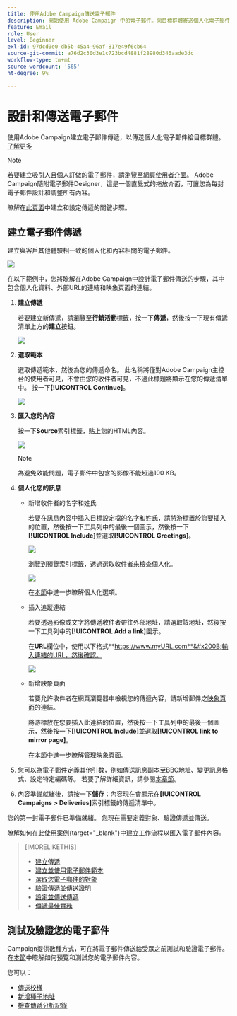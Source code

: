 ```yaml
---
title: 使用Adobe Campaign傳送電子郵件
description: 開始使用 Adobe Campaign 中的電子郵件。向目標群體寄送個人化電子郵件。
feature: Email
role: User
level: Beginner
exl-id: 97dcd0e0-db5b-45a4-96af-817e49f6cb64
source-git-commit: a76d2c30d3e1c723bcd4881f28980d346aade3dc
workflow-type: tm+mt
source-wordcount: '565'
ht-degree: 9%

---
```


# 設計和傳送電子郵件

使用Adobe Campaign建立電子郵件傳遞，以傳送個人化電子郵件給目標群體。 [了解更多](../send/send.md)

>[!NOTE]
>
>若要建立吸引人且個人訂做的電子郵件，請瀏覽至[網頁使用者介面](../start/campaign-ui.md#campaign-web-user-interface-ac-web-ui)。 Adobe Campaign隨附電子郵件Designer，這是一個直覺式的拖放介面，可讓您為每封電子郵件設計和調整所有內容。


瞭解在[此頁面](../start/create-message.md)中建立和設定傳遞的關鍵步驟。

## 建立電子郵件傳遞

建立與客戶其他體驗相一致的個人化和內容相關的電子郵件。

![](assets/new-email-content.png)


在以下範例中，您將瞭解在Adobe Campaign中設計電子郵件傳送的步驟，其中包含個人化資料、外部URL的連結和映象頁面的連結。

1. **建立傳遞**

   若要建立新傳遞，請瀏覽至&#x200B;**行銷活動**&#x200B;標籤，按一下&#x200B;**傳遞**，然後按一下現有傳遞清單上方的&#x200B;**建立**&#x200B;按鈕。

   ![](assets/delivery_step_1.png)

1. **選取範本**

   選取傳遞範本，然後為您的傳遞命名。 此名稱將僅對Adobe Campaign主控台的使用者可見，不會由您的收件者可見，不過此標題將顯示在您的傳遞清單中。 按一下&#x200B;**[!UICONTROL Continue]**。

   ![](assets/dce_delivery_model.png)

1. **匯入您的內容**

   按一下&#x200B;**Source**&#x200B;索引標籤，貼上您的HTML內容。

   ![](assets/paste-content.png)

   >[!NOTE]
   >
   >為避免效能問題，電子郵件中包含的影像不能超過100 KB。

1. **個人化您的訊息**

   * 新增收件者的名字和姓氏

     若要在訊息內容中插入目標設定檔的名字和姓氏，請將游標置於您要插入的位置，然後按一下工具列中的最後一個圖示，然後按一下&#x200B;**[!UICONTROL Include]**&#x200B;並選取&#x200B;**[!UICONTROL Greetings]**。

     ![](assets/include-greetings.png)

     瀏覽到預覽索引標籤，透過選取收件者來檢查個人化。

     ![](assets/perso-check.png)

     在[本節](personalize.md)中進一步瞭解個人化選項。

   * 插入追蹤連結

     若要透過影像或文字將傳遞收件者帶往外部地址，請選取該地址，然後按一下工具列中的&#x200B;**[!UICONTROL Add a link]**&#x200B;圖示。

     在&#x200B;**URL**&#x200B;欄位中，使用以下格式&#x200B;**https://www.myURL.com**&#x200B;輸入連結的URL，然後確認。

     ![](assets/add-a-link.png)

   * 新增映象頁面

     若要允許收件者在網頁瀏覽器中檢視您的傳遞內容，請新增郵件之[映象頁面](mirror-page.md)的連結。

     將游標放在您要插入此連結的位置，然後按一下工具列中的最後一個圖示，然後按一下&#x200B;**[!UICONTROL Include]**&#x200B;並選取&#x200B;**[!UICONTROL link to mirror page]**。

     在[本節](mirror-page.md#link-to-mirror-page)中進一步瞭解管理映象頁面。

1. 您可以為電子郵件定義其他引數，例如傳送訊息副本至BBC地址、變更訊息格式、設定特定編碼等。 若要了解詳細資訊，請參閱[本章節](email-parameters.md)。

1. 內容準備就緒後，請按一下&#x200B;**儲存**：內容現在會顯示在&#x200B;**[!UICONTROL Campaigns > Deliveries]**&#x200B;索引標籤的傳遞清單中。

您的第一封電子郵件已準備就緒。 您現在需要定義對象、驗證傳遞並傳送。

瞭解如何在此[使用案例](https://experienceleague.adobe.com/docs/campaign/automation/workflows/use-cases/deliveries/load-delivery-content.html){target="_blank"}中建立工作流程以匯入電子郵件內容。

>[!MORELIKETHIS]
>
>* [建立傳遞](../start/create-message.md)
>* [建立並使用電子郵件範本](create-templates.md)
>* [選取您電子郵件的對象](../audiences/gs-audiences.md)
>* [驗證傳遞並傳送證明](preview-and-proof.md)
>* [設定並傳送傳遞](configure-and-send.md)
>* [傳遞最佳實務](../start/delivery-best-practices.md)

## 測試及驗證您的電子郵件

Campaign提供數種方式，可在將電子郵件傳送給受眾之前測試和驗證電子郵件。 在[本節](../send/preview-and-proof.md)中瞭解如何預覽和測試您的電子郵件內容。

您可以：

* [傳送校樣](preview-and-proof.md)
* [新增種子地址](../audiences/test-profiles.md)
* [檢查傳遞分析記錄](delivery-analysis.md)

